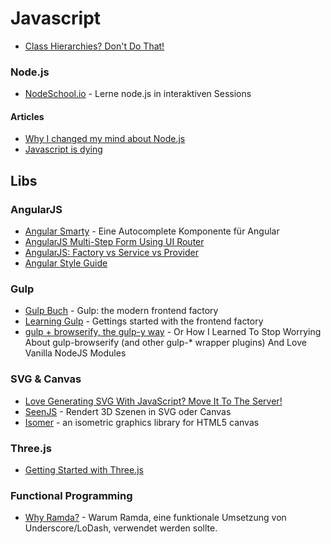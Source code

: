 # Javascript

* [Class Hierarchies? Don't Do That!](http://raganwald.com/2014/03/31/class-hierarchies-dont-do-that.html)


### Node.js

* [NodeSchool.io](http://nodeschool.io/) - Lerne node.js in interaktiven Sessions

#### Articles
* [Why I changed my mind about Node.js](http://calebmadrigal.com/why-i-changed-my-mind-about-nodejs/)
* [Javascript is dying](http://catchvar.com/javascript-is-dying.html)

## Libs

### AngularJS

* [Angular Smarty](https://github.com/thumbtack/angular-smarty) - Eine Autocomplete Komponente für Angular
* [AngularJS Multi-Step Form Using UI Router](http://scotch.io/tutorials/javascript/angularjs-multi-step-form-using-ui-router)
* [AngularJS: Factory vs Service vs Provider](http://tylermcginnis.com/angularjs-factory-vs-service-vs-provider/)
* [Angular Style Guide](https://github.com/gocardless/angularjs-style-guide/blob/master/README.md)

### Gulp

* [Gulp Buch](http://david.nowinsky.net/gulp-book/) - Gulp: the modern frontend factory
* [Learning Gulp](http://hmphry.com/gulp/) - Gettings started with the frontend factory
* [gulp + browserify, the gulp-y way](https://medium.com/@sogko/gulp-browserify-the-gulp-y-way-bb359b3f9623) - Or How I Learned To Stop Worrying About gulp-browserify (and other gulp-* wrapper plugins) And Love Vanilla NodeJS Modules

### SVG & Canvas

* [Love Generating SVG With JavaScript? Move It To The Server!](http://www.smashingmagazine.com/2014/05/26/love-generating-svg-javascript-move-to-server/)
* [SeenJS](http://seenjs.io/) - Rendert 3D Szenen in SVG oder Canvas
* [Isomer](https://jdan.github.io/isomer/) - an isometric graphics library for HTML5 canvas

### Three.js

* [Getting Started with Three.js](http://aerotwist.com/tutorials/getting-started-with-three-js/)

### Functional Programming

* [Why Ramda?](http://fr.umio.us/why-ramda/) - Warum Ramda, eine funktionale Umsetzung von Underscore/LoDash, verwendet werden sollte.
